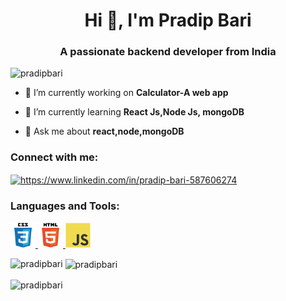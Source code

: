 <h1 align="center">Hi 👋, I'm Pradip Bari</h1>
<h3 align="center">A passionate backend developer from India</h3>

<p align="left"> <img src="https://komarev.com/ghpvc/?username=pradipbari&label=Profile%20views&color=0e75b6&style=flat" alt="pradipbari" /> </p>

- 🔭 I’m currently working on **Calculator-A web app**

- 🌱 I’m currently learning **React Js,Node Js, mongoDB**

- 💬 Ask me about **react,node,mongoDB**

<h3 align="left">Connect with me:</h3>
<p align="left">
<a href="https://linkedin.com/in/https://www.linkedin.com/in/pradip-bari-587606274" target="blank"><img align="center" src="https://raw.githubusercontent.com/rahuldkjain/github-profile-readme-generator/master/src/images/icons/Social/linked-in-alt.svg" alt="https://www.linkedin.com/in/pradip-bari-587606274" height="30" width="40" /></a>
</p>

<h3 align="left">Languages and Tools:</h3>
<p align="left"> <a href="https://www.w3schools.com/css/" target="_blank" rel="noreferrer"> <img src="https://raw.githubusercontent.com/devicons/devicon/master/icons/css3/css3-original-wordmark.svg" alt="css3" width="40" height="40"/> </a> <a href="https://www.w3.org/html/" target="_blank" rel="noreferrer"> <img src="https://raw.githubusercontent.com/devicons/devicon/master/icons/html5/html5-original-wordmark.svg" alt="html5" width="40" height="40"/> </a> <a href="https://developer.mozilla.org/en-US/docs/Web/JavaScript" target="_blank" rel="noreferrer"> <img src="https://raw.githubusercontent.com/devicons/devicon/master/icons/javascript/javascript-original.svg" alt="javascript" width="40" height="40"/> </a> </p>

<p><img align="left" src="https://github-readme-stats.vercel.app/api/top-langs?username=pradipbari&show_icons=true&locale=en&layout=compact" alt="pradipbari" /></p>

<p>&nbsp;<img align="center" src="https://github-readme-stats.vercel.app/api?username=pradipbari&show_icons=true&locale=en" alt="pradipbari" /></p>

<p><img align="center" src="https://github-readme-streak-stats.herokuapp.com/?user=pradipbari&" alt="pradipbari" /></p>
